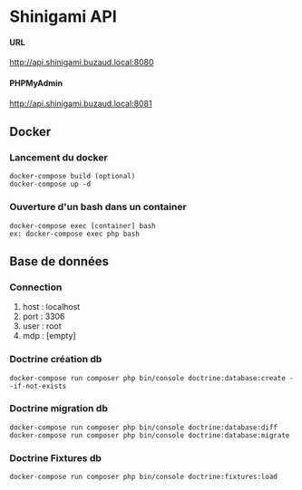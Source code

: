 # Shinigami API

#### URL
http://api.shinigami.buzaud.local:8080

#### PHPMyAdmin
http://api.shinigami.buzaud.local:8081


## Docker
### Lancement du docker
```
docker-compose build (optional)
docker-compose up -d
```

### Ouverture d'un bash dans un container
```
docker-compose exec [container] bash
ex: docker-compose exec php bash
```

## Base de données
### Connection
1. host : localhost
2. port : 3306
3. user : root
4. mdp : [empty]

### Doctrine création db
```
docker-compose run composer php bin/console doctrine:database:create --if-not-exists
```

### Doctrine migration db
```
docker-compose run composer php bin/console doctrine:database:diff
docker-compose run composer php bin/console doctrine:database:migrate
```

### Doctrine Fixtures db
```
docker-compose run composer php bin/console doctrine:fixtures:load
```

